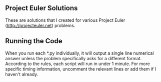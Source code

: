 ## Project Euler Solutions

These are solutions that I created for various Project Euler (http://projecteuler.net) problems.

## Running the Code

When you run each *.py individually, it will output a single line numerical answer unless the problem specifically asks for a different format. According to the rules, each script will run in under 1 minute. For more specific timing information, uncomment the relevant lines or add them if I haven't already.

